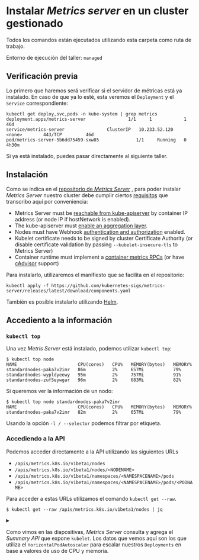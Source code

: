 # Instalar _Metrics server_ en un cluster gestionado

Todos los comandos están ejecutados utilizando esta carpeta como ruta de trabajo.

Entorno de ejecución del taller: `managed`

## Verificación previa

Lo primero que haremos será verificar si el servidor de métricas está ya instalado. En caso
de que ya lo esté, esta veremos el `Deployment` y el `Service` correspondiente:

```shell
kubectl get deploy,svc,pods -n kube-system | grep metrics
deployment.apps/metrics-server                1/1     1            1           46d
service/metrics-server                ClusterIP   10.233.52.120   <none>        443/TCP         46d
pod/metrics-server-5b6dd75459-sxw85              1/1     Running   0          4h30m
```

Si ya está instalado, puedes pasar directamente al siguiente taller.

## Instalación

Como se indica en el [repositorio de _Metrics Server_](https://github.com/kubernetes-sigs/metrics-server) ,
para poder instalar _Metrics Server_ nuestro cluster debe cumplir ciertos 
[requisitos](https://github.com/kubernetes-sigs/metrics-server#requirements)
que transcribo aquí por conveniencia:

- Metrics Server must be [reachable from kube-apiserver] by container IP address (or node IP if hostNetwork is enabled).
- The kube-apiserver must [enable an aggregation layer].
- Nodes must have Webhook [authentication and authorization] enabled.
- Kubelet certificate needs to be signed by cluster Certificate Authority (or disable certificate validation by passing `--kubelet-insecure-tls` to Metrics Server)
- Container runtime must implement a [container metrics RPCs] (or have [cAdvisor] support)

[reachable from kube-apiserver]: https://kubernetes.io/docs/concepts/architecture/master-node-communication/#master-to-cluster
[enable an aggregation layer]: https://kubernetes.io/docs/tasks/access-kubernetes-api/configure-aggregation-layer/
[authentication and authorization]: https://kubernetes.io/docs/reference/command-line-tools-reference/kubelet-authentication-authorization/
[container metrics RPCs]: https://github.com/kubernetes/community/blob/master/contributors/devel/sig-node/cri-container-stats.md
[cAdvisor]: https://github.com/google/cadvisor

Para instalarlo, utilizaremos el manifiesto que se facilita en el repositorio:

```shell
kubectl apply -f https://github.com/kubernetes-sigs/metrics-server/releases/latest/download/components.yaml
```

También es posible instalarlo utilizando [Helm](https://artifacthub.io/packages/helm/metrics-server/metrics-server).

## Accediento a la información

### `kubectl top`

Una vez _Metris Server_ está instalado, podemos utilizar `kubectl top`:

```shell
$ kubectl top node       
NAME                       CPU(cores)   CPU%   MEMORY(bytes)   MEMORY%   
standardnodes-paka7v2imr   86m          2%     657Mi           79%
standardnodes-wypldyeewy   95m          2%     757Mi           91%
standardnodes-zuf5eywgar   96m          2%     683Mi           82%
```

Si queremos ver la información de un nodo:

```shell
$ kubectl top node standardnodes-paka7v2imr
NAME                       CPU(cores)   CPU%   MEMORY(bytes)   MEMORY%   
standardnodes-paka7v2imr   82m          2%     657Mi           79%
```

Usando la opción `-l / --selector` podemos filtrar por etiqueta.

### Accediendo a la API

Podemos acceder directamente a la API utilizando las siguientes URLs

* `/apis/metrics.k8s.io/v1beta1/nodes`
* `/apis/metrics.k8s.io/v1beta1/nodes/<NODENAME>`
* `/apis/metrics.k8s.io/v1beta1/namespaces/<NAMESPACENAME>/pods`
* `/apis/metrics.k8s.io/v1beta1/namespaces/<NAMESPACENAME>/pods/<PODNAME>`

Para acceder a estas URLs utilizamos el comando `kubectl get --raw`.

```shell
$ kubectl get --raw /apis/metrics.k8s.io/v1beta1/nodes | jq
```

<details>
<summary></summary>

```json
{
  "kind": "NodeMetricsList",
  "apiVersion": "metrics.k8s.io/v1beta1",
  "metadata": {},
  "items": [
    {
      "metadata": {
        "name": "standardnodes-paka7v2imr",
        "creationTimestamp": "2022-02-21T04:15:33Z",
        "labels": {
          "beta.kubernetes.io/arch": "amd64",
          "beta.kubernetes.io/os": "linux",
          "enterprise.cloud.ionos.com/datacenter-id": "3914a457-f19b-4bba-8742-b21fa61d4521",
          "enterprise.cloud.ionos.com/node-id": "706a2c62-c401-4cae-93ed-21b00f6b90a0",
          "failure-domain.beta.kubernetes.io/region": "es-vit",
          "failure-domain.beta.kubernetes.io/zone": "AUTO",
          "kubernetes.io/arch": "amd64",
          "kubernetes.io/hostname": "standardnodes-paka7v2imr",
          "kubernetes.io/os": "linux",
          "kubernetes.io/role": "node",
          "node-role.kubernetes.io/node": "",
          "topology.kubernetes.io/region": "es-vit",
          "topology.kubernetes.io/zone": "AUTO"
        }
      },
      "timestamp": "2022-02-21T04:15:26Z",
      "window": "10s",
      "usage": {
        "cpu": "90789321n",
        "memory": "673180Ki"
      }
    },
    {
      "metadata": {
        "name": "standardnodes-wypldyeewy",
        "creationTimestamp": "2022-02-21T04:15:33Z",
        "labels": {
          "beta.kubernetes.io/arch": "amd64",
          "beta.kubernetes.io/os": "linux",
          "enterprise.cloud.ionos.com/datacenter-id": "3914a457-f19b-4bba-8742-b21fa61d4521",
          "enterprise.cloud.ionos.com/node-id": "e0b9e9c2-3959-478b-a5dd-df7080d82318",
          "failure-domain.beta.kubernetes.io/region": "es-vit",
          "failure-domain.beta.kubernetes.io/zone": "AUTO",
          "kubernetes.io/arch": "amd64",
          "kubernetes.io/hostname": "standardnodes-wypldyeewy",
          "kubernetes.io/os": "linux",
          "kubernetes.io/role": "node",
          "node-role.kubernetes.io/node": "",
          "topology.kubernetes.io/region": "es-vit",
          "topology.kubernetes.io/zone": "AUTO"
        }
      },
      "timestamp": "2022-02-21T04:15:24Z",
      "window": "10s",
      "usage": {
        "cpu": "99599435n",
        "memory": "776328Ki"
      }
    },
    {
      "metadata": {
        "name": "standardnodes-zuf5eywgar",
        "creationTimestamp": "2022-02-21T04:15:33Z",
        "labels": {
          "beta.kubernetes.io/arch": "amd64",
          "beta.kubernetes.io/os": "linux",
          "enterprise.cloud.ionos.com/datacenter-id": "3914a457-f19b-4bba-8742-b21fa61d4521",
          "enterprise.cloud.ionos.com/node-id": "f8848213-bc6b-4145-b5b8-51472677b24c",
          "failure-domain.beta.kubernetes.io/region": "es-vit",
          "failure-domain.beta.kubernetes.io/zone": "AUTO",
          "kubernetes.io/arch": "amd64",
          "kubernetes.io/hostname": "standardnodes-zuf5eywgar",
          "kubernetes.io/os": "linux",
          "kubernetes.io/role": "node",
          "node-role.kubernetes.io/node": "",
          "topology.kubernetes.io/region": "es-vit",
          "topology.kubernetes.io/zone": "AUTO"
        }
      },
      "timestamp": "2022-02-21T04:15:31Z",
      "window": "21s",
      "usage": {
        "cpu": "85109973n",
        "memory": "699848Ki"
      }
    }
  ]
}
```
</details>

Como vimos en las diapositivas, _Metrics Server_ consulta y agrega el _Summary API_ que
expone `kubelet`. Los datos que vemos aquí son los que utiliza el `HorizontalPodAutoscaler`
para escalar nuestros `Deployments` en base a valores de uso de CPU y memoria.